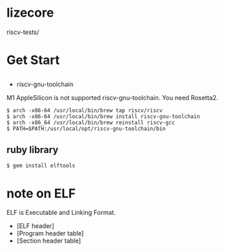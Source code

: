# lizecore

riscv-tests/

# Get Start

## 

- riscv-gnu-toolchain

M1 AppleSilicon is not supported riscv-gnu-toolchain.
You need Rosetta2.

```
$ arch -x86-64 /usr/local/bin/brew tap riscv/riscv
$ arch -x86-64 /usr/local/bin/brew install riscv-gnu-toolchain
$ arch -x86_64 /usr/local/bin/brew reinstall riscv-gcc
$ PATH=$PATH:/usr/local/opt/riscv-gnu-toolchain/bin
```

## ruby library

```
$ gem install elftools
```

# note on ELF

ELF is Executable and Linking Format.

* [ELF header]
* [Program header table]
* [Section header table]
